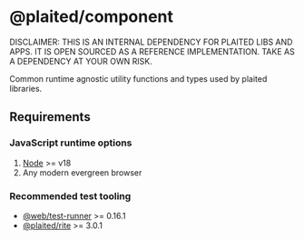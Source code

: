 # @plaited/component

DISCLAIMER: THIS IS AN INTERNAL DEPENDENCY FOR PLAITED LIBS AND APPS. IT IS OPEN SOURCED AS A REFERENCE IMPLEMENTATION. TAKE AS A DEPENDENCY AT YOUR OWN RISK.

Common runtime agnostic utility functions and types used by plaited libraries.

## Requirements

### JavaScript runtime options

1. [Node](https://nodejs.org/en) >= v18
2. Any modern evergreen browser

### Recommended test tooling

- [@web/test-runner](https://www.npmjs.com/package/@web/test-runner) >= 0.16.1
- [@plaited/rite](https://www.npmjs.com/package/@plaited/rite) >= 3.0.1
